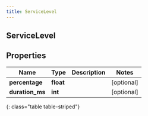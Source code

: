 ```yaml
---
title: ServiceLevel
---
```

## ServiceLevel

## Properties

|Name | Type | Description | Notes|
|------------ | ------------- | ------------- | -------------|
| **percentage** | **float** |  | [optional] |
| **duration_ms** | **int** |  | [optional] |
{: class="table table-striped"}


